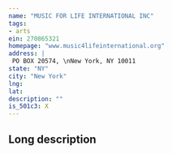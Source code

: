 ```yaml
---
name: "MUSIC FOR LIFE INTERNATIONAL INC"
tags:
- arts
ein: 270865321
homepage: "www.music4lifeinternational.org"
address: |
 PO BOX 20574, \nNew York, NY 10011
state: "NY"
city: "New York"
lng: 
lat: 
description: ""
is_501c3: X
---
```


## Long description


